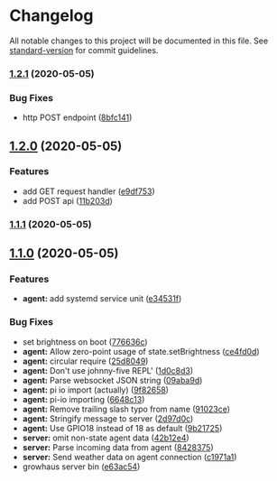 # Changelog

All notable changes to this project will be documented in this file. See [standard-version](https://github.com/conventional-changelog/standard-version) for commit guidelines.

### [1.2.1](https://github.com/caseyWebb/growhaus/compare/v1.2.0...v1.2.1) (2020-05-05)

### Bug Fixes

- http POST endpoint ([8bfc141](https://github.com/caseyWebb/growhaus/commit/8bfc141b68752333dc302b30109f2e456527e8fc))

## [1.2.0](https://github.com/caseyWebb/growhaus/compare/v1.1.1...v1.2.0) (2020-05-05)

### Features

- add GET request handler ([e9df753](https://github.com/caseyWebb/growhaus/commit/e9df753a520ee62417ea80282bf71333d1bb36d7))
- add POST api ([11b203d](https://github.com/caseyWebb/growhaus/commit/11b203d033889bee1966728cbc4f290e7049d5f3))

### [1.1.1](https://github.com/caseyWebb/growhaus/compare/v1.1.0...v1.1.1) (2020-05-05)

## [1.1.0](https://github.com/caseyWebb/growhaus/compare/v0.0.1...v1.1.0) (2020-05-05)

### Features

- **agent:** add systemd service unit ([e34531f](https://github.com/caseyWebb/growhaus/commit/e34531f43f2bc0a0d6a1ad5beae101cb6a4676e2))

### Bug Fixes

- set brightness on boot ([776636c](https://github.com/caseyWebb/growhaus/commit/776636c0aba1cf8f85a97472f92aa3248319ff32))
- **agent:** Allow zero-point usage of state.setBrightness ([ce4fd0d](https://github.com/caseyWebb/growhaus/commit/ce4fd0d44d1b4ad492fe095be96f61e8a6e833af))
- **agent:** circular require ([25d8049](https://github.com/caseyWebb/growhaus/commit/25d8049a6658b1f955e4a2c5d744dda8bb5081cb))
- **agent:** Don't use johnny-five REPL' ([1d0c8d3](https://github.com/caseyWebb/growhaus/commit/1d0c8d393949e6f6611082b29c358ba4ae545737))
- **agent:** Parse websocket JSON string ([09aba9d](https://github.com/caseyWebb/growhaus/commit/09aba9d8393d27208474a042ebd40998d7fd29a5))
- **agent:** pi io import (actually) ([9f82658](https://github.com/caseyWebb/growhaus/commit/9f826585c56de0d78d1d149e35185c7103d26feb))
- **agent:** pi-io importing ([6648c13](https://github.com/caseyWebb/growhaus/commit/6648c132f3b48664d451afc4233495c9f21000cc))
- **agent:** Remove trailing slash typo from name ([91023ce](https://github.com/caseyWebb/growhaus/commit/91023ceb842cc10b04bde65f981eca97ac5f7355))
- **agent:** Stringify message to server ([2d97d0c](https://github.com/caseyWebb/growhaus/commit/2d97d0c3467596a6582409f48b84c156617b2c60))
- **agent:** Use GPIO18 instead of 18 as default ([9b21725](https://github.com/caseyWebb/growhaus/commit/9b217256918d86beae56df551c3b6617b163b7a7))
- **server:** omit non-state agent data ([42b12e4](https://github.com/caseyWebb/growhaus/commit/42b12e45cbf7e4edb2a7b78baa8c78f77a658211))
- **server:** Parse incoming data from agent ([8428375](https://github.com/caseyWebb/growhaus/commit/84283759dc0ab45ed69cfc6e8680ba5bfd169b95))
- **server:** Send weather data on agent connection ([c1971a1](https://github.com/caseyWebb/growhaus/commit/c1971a142aaf2c08e63b337ecc3af98d6dd4a80b))
- growhaus server bin ([e63ac54](https://github.com/caseyWebb/growhaus/commit/e63ac5436b32c7060eb111845bbadb3c306e491e))
